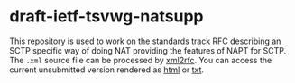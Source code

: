 # draft-ietf-tsvwg-natsupp

This repository is used to work on the standards track RFC describing
an SCTP specific way of doing NAT providing the features of NAPT for SCTP.
The `.xml` source file can be processed by [xml2rfc](http://xml2rfc.tools.ietf.org).
You can access the current unsubmitted version rendered as [html](http://xml2rfc.ietf.org/cgi-bin/xml2rfc.cgi?input=&url=https%3A%2F%2Fraw.githubusercontent.com%2Fsctplab%2FNAT%2Fmaster%2Fdraft-ietf-tsvwg-natsupp.xml&modeAsFormat=html%2Fascii&type=towindow&Submit=Submit) or [txt](http://xml2rfc.ietf.org/cgi-bin/xml2rfc.cgi?input=&url=https%3A%2F%2Fraw.githubusercontent.com%2Fsctplab%2FNAT%2Fmaster%2Fdraft-ietf-tsvwg-natsupp.xml&modeAsFormat=txt%2Fascii&type=towindow&Submit=Submit).
